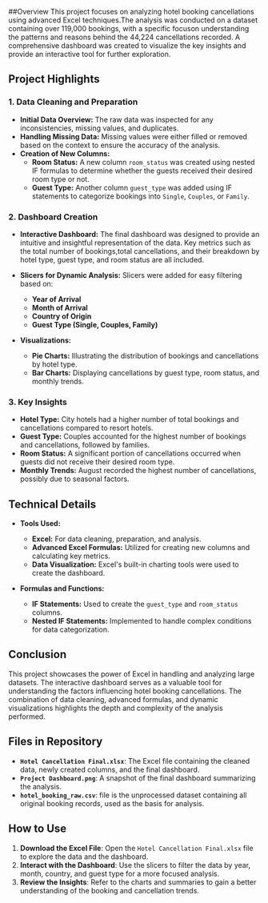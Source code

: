 ##Overview
This project focuses on analyzing hotel booking cancellations using advanced Excel techniques.The analysis was conducted on a dataset 
containing over 119,000 bookings, with a specific focuson understanding the patterns and reasons behind the 44,224 cancellations recorded.
A comprehensive dashboard was created to visualize the key insights and provide an interactive tool for further exploration.

## Project Highlights
### 1. **Data Cleaning and Preparation**
   - **Initial Data Overview:** The raw data was inspected for any inconsistencies, missing values, and duplicates. 
   - **Handling Missing Data:** Missing values were either filled or removed based on the context to ensure the accuracy of the analysis.
   - **Creation of New Columns:**
     - **Room Status:** A new column `room_status` was created using nested IF formulas to determine whether the guests received their desired room type or not.
     - **Guest Type:** Another column `guest_type` was added using IF statements to categorize bookings into `Single`, `Couples`, or `Family`.

### 2. **Dashboard Creation**
   - **Interactive Dashboard:** The final dashboard was designed to provide an intuitive and insightful representation of the data.
     Key metrics such as the total number of bookings,total cancellations, and their breakdown by hotel type, guest type, and room status are all included.
     
   - **Slicers for Dynamic Analysis:** Slicers were added for easy filtering based on:
     - **Year of Arrival**
     - **Month of Arrival**
     - **Country of Origin**
     - **Guest Type (Single, Couples, Family)**
   - **Visualizations:**
     - **Pie Charts:** Illustrating the distribution of bookings and cancellations by hotel type.
     - **Bar Charts:** Displaying cancellations by guest type, room status, and monthly trends.

### 3. **Key Insights**
   - **Hotel Type:** City hotels had a higher number of total bookings and cancellations compared to resort hotels.
   - **Guest Type:** Couples accounted for the highest number of bookings and cancellations, followed by families.
   - **Room Status:** A significant portion of cancellations occurred when guests did not receive their desired room type.
   - **Monthly Trends:** August recorded the highest number of cancellations, possibly due to seasonal factors.

## Technical Details

- **Tools Used:**
  - **Excel:** For data cleaning, preparation, and analysis.
  - **Advanced Excel Formulas:** Utilized for creating new columns and calculating key metrics.
  - **Data Visualization:** Excel's built-in charting tools were used to create the dashboard.

- **Formulas and Functions:**
  - **IF Statements:** Used to create the `guest_type` and `room_status` columns.
  - **Nested IF Statements:** Implemented to handle complex conditions for data categorization.

## Conclusion

This project showcases the power of Excel in handling and analyzing large datasets. The interactive dashboard serves as a valuable tool for 
understanding the factors influencing hotel booking cancellations. The combination of data cleaning, advanced formulas, and dynamic visualizations 
highlights the depth and complexity of the analysis performed.

## Files in Repository

- **`Hotel Cancellation Final.xlsx`**: The Excel file containing the cleaned data, newly created columns, and the final dashboard.
- **`Project Dashboard.png`**: A snapshot of the final dashboard summarizing the analysis.
- **`hotel_booking_raw.csv`**: file is the unprocessed dataset containing all original booking records, used as the basis for analysis.

## How to Use

1. **Download the Excel File**: Open the `Hotel Cancellation Final.xlsx` file to explore the data and the dashboard.
2. **Interact with the Dashboard**: Use the slicers to filter the data by year, month, country, and guest type for a more focused analysis.
3. **Review the Insights**: Refer to the charts and summaries to gain a better understanding of the booking and cancellation trends.
